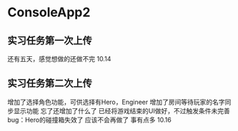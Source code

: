 # ConsoleApp2
## 实习任务第一次上传 
还有五天，感觉想做的还做不完 10.14
## 实习任务第二次上传
增加了选择角色功能，可供选择有Hero，Engineer
增加了房间等待玩家的名字同步显示功能
忘了还增加了什么了
已经将游戏结束的UI做好，不过触发条件未完善
bug：Hero的碰撞箱失效了
应该不会再做了 事有点多 10.16 
